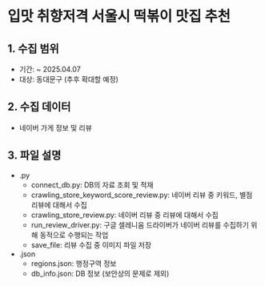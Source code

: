 # 입맛 취향저격 서울시 떡볶이 맛집 추천

## 1. 수집 범위
- 기간: ~ 2025.04.07
- 대상: 동대문구 (추후 확대할 예정)
  
## 2. 수집 데이터
- 네이버 가게 정보 및 리뷰

## 3. 파일 설명
- .py
  - connect_db.py: DB의 자료 조회 및 적재
  - crawling_store_keyword_score_review.py: 네이버 리뷰 중 키워드, 별점 리뷰에 대해서 수집
  - crawling_store_review.py: 네이버 리뷰 중 리뷰에 대해서 수집
  - run_review_driver.py: 구글 셀레니움 드라이버가 네이버 리뷰를 수집하기 위해 동적으로 수행되는 작업
  - save_file: 리뷰 수집 중 이미지 파일 저장
- .json
  - regions.json: 행정구역 정보
  - db_info.json: DB 정보 (보안상의 문제로 제외)

